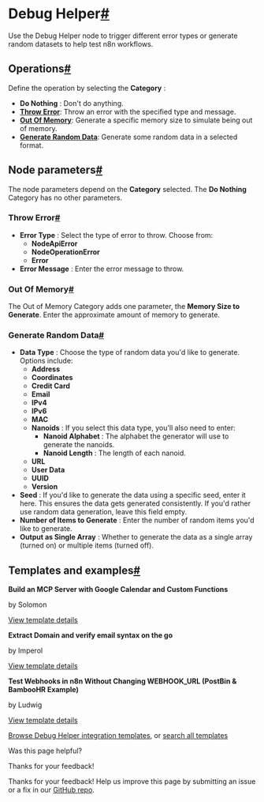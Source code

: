 [ ](https://github.com/n8n-io/n8n-docs/edit/main/docs/integrations/builtin/core-nodes/n8n-nodes-base.debughelper.md "Edit this page")

# Debug Helper[#](#debug-helper "Permanent link")

Use the Debug Helper node to trigger different error types or generate random datasets to help test n8n workflows.

## Operations[#](#operations "Permanent link")

Define the operation by selecting the **Category** :

  * **Do Nothing** : Don't do anything.
  * [**Throw Error**](#throw-error): Throw an error with the specified type and message.
  * [**Out Of Memory**](#out-of-memory): Generate a specific memory size to simulate being out of memory.
  * [**Generate Random Data**](#generate-random-data): Generate some random data in a selected format.



## Node parameters[#](#node-parameters "Permanent link")

The node parameters depend on the **Category** selected. The **Do Nothing** Category has no other parameters.

### Throw Error[#](#throw-error "Permanent link")

  * **Error Type** : Select the type of error to throw. Choose from:
    * **NodeApiError**
    * **NodeOperationError**
    * **Error**
  * **Error Message** : Enter the error message to throw.



### Out Of Memory[#](#out-of-memory "Permanent link")

The Out of Memory Category adds one parameter, the **Memory Size to Generate**. Enter the approximate amount of memory to generate.

### Generate Random Data[#](#generate-random-data "Permanent link")

  * **Data Type** : Choose the type of random data you'd like to generate. Options include:
    * **Address**
    * **Coordinates**
    * **Credit Card**
    * **Email**
    * **IPv4**
    * **IPv6**
    * **MAC**
    * **Nanoids** : If you select this data type, you'll also need to enter:
      * **Nanoid Alphabet** : The alphabet the generator will use to generate the nanoids.
      * **Nanoid Length** : The length of each nanoid.
    * **URL**
    * **User Data**
    * **UUID**
    * **Version**
  * **Seed** : If you'd like to generate the data using a specific seed, enter it here. This ensures the data gets generated consistently. If you'd rather use random data generation, leave this field empty.
  * **Number of Items to Generate** : Enter the number of random items you'd like to generate.
  * **Output as Single Array** : Whether to generate the data as a single array (turned on) or multiple items (turned off).



## Templates and examples[#](#templates-and-examples "Permanent link")

**Build an MCP Server with Google Calendar and Custom Functions**

by Solomon

[View template details](https://n8n.io/workflows/3514-build-an-mcp-server-with-google-calendar-and-custom-functions/)

**Extract Domain and verify email syntax on the go**

by Imperol

[View template details](https://n8n.io/workflows/2239-extract-domain-and-verify-email-syntax-on-the-go/)

**Test Webhooks in n8n Without Changing WEBHOOK_URL (PostBin & BambooHR Example)**

by Ludwig

[View template details](https://n8n.io/workflows/2869-test-webhooks-in-n8n-without-changing-webhookurl-postbin-and-bamboohr-example/)

[Browse Debug Helper integration templates](https://n8n.io/integrations/debughelper/), or [search all templates](https://n8n.io/workflows/)

Was this page helpful? 

Thanks for your feedback! 

Thanks for your feedback! Help us improve this page by submitting an issue or a fix in our [GitHub repo](https://github.com/n8n-io/n8n-docs). 
